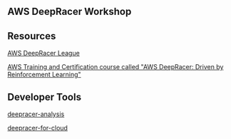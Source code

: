 ## AWS DeepRacer Workshop 

## Resources

[AWS DeepRacer League](http://www.deepracerleague.com/)

[AWS Training and Certification course called "AWS DeepRacer: Driven by Reinforcement Learning"](https://www.aws.training/learningobject/wbc?id=32143)

## Developer Tools

[deepracer-analysis](https://github.com/aws-deepracer-community/deepracer-analysis)

[deepracer-for-cloud](https://aws-deepracer-community.github.io/deepracer-for-cloud/)


